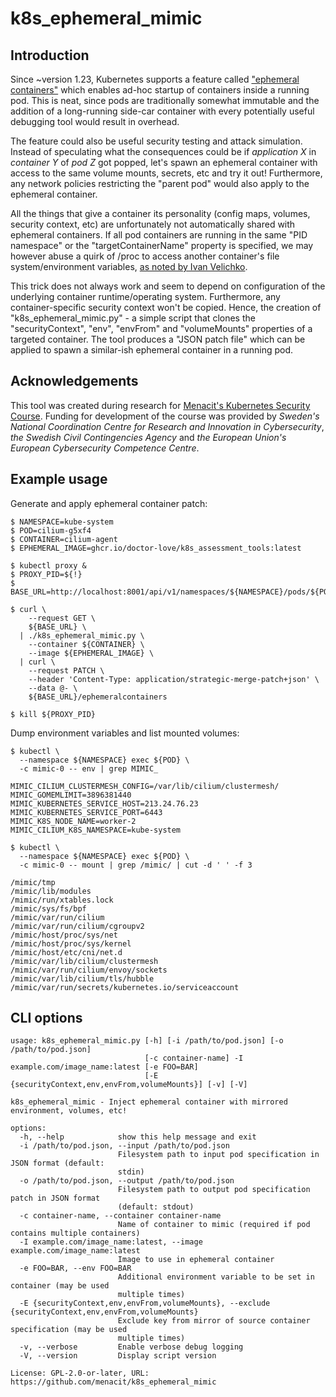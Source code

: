 <!--
SPDX-FileCopyrightText: © 2025 Menacit AB <foss@menacit.se>
SPDX-License-Identifier: CC-BY-SA-4.0
-->

# k8s\_ephemeral\_mimic


## Introduction
Since \~version 1.23, Kubernetes supports a feature called
["ephemeral containers"](https://kubernetes.io/docs/concepts/workloads/pods/ephemeral-containers/)
which enables ad-hoc startup of containers inside a running pod. This is neat, since pods are
traditionally somewhat immutable and the addition of a long-running side-car container with every
potentially useful debugging tool would result in overhead.  

The feature could also be useful security testing and attack simulation. Instead of speculating
what the consequences could be if _application X_ in _container Y_ of _pod Z_ got popped, let's
spawn an ephemeral container with access to the same volume mounts, secrets, etc and try it out!
Furthermore, any network policies restricting the "parent pod" would also apply to the ephemeral
container.

All the things that give a container its personality (config maps, volumes, security context, etc)
are unfortunately not automatically shared with ephemeral containers. If all pod containers are
running in the same "PID namespace" or the "targetContainerName" property is specified, we may
however abuse a quirk of /proc to access another container's file system/environment variables,
[as noted by Ivan Velichko](https://iximiuz.com/en/posts/kubernetes-ephemeral-containers/#using-kubectl-debug-with-a-shared-pid-namespace).

This trick does not always work and seem to depend on configuration of the underlying container
runtime/operating system. Furthermore, any container-specific security context won't be copied.
Hence, the creation of "k8s\_ephemeral\_mimic.py" - a simple script that clones the
"securityContext", "env", "envFrom" and "volumeMounts" properties of a targeted container. The
tool produces a "JSON patch file" which can be applied to spawn a similar-ish ephemeral container
in a running pod.


## Acknowledgements
This tool was created during research for
[Menacit's Kubernetes Security Course](https://github.com/menacit/kubernetes_security_course).
Funding for development of the course was provided by _Sweden's National Coordination Centre for
Research and Innovation in Cybersecurity_, _the Swedish Civil Contingencies Agency_ and
_the European Union's European Cybersecurity Competence Centre_.  


## Example usage
Generate and apply ephemeral container patch:

```
$ NAMESPACE=kube-system
$ POD=cilium-g5xf4
$ CONTAINER=cilium-agent
$ EPHEMERAL_IMAGE=ghcr.io/doctor-love/k8s_assessment_tools:latest

$ kubectl proxy &
$ PROXY_PID=${!}
$ BASE_URL=http://localhost:8001/api/v1/namespaces/${NAMESPACE}/pods/${POD}

$ curl \
    --request GET \
    ${BASE_URL} \
  | ./k8s_ephemeral_mimic.py \
    --container ${CONTAINER} \
    --image ${EPHEMERAL_IMAGE} \
  | curl \
    --request PATCH \
    --header 'Content-Type: application/strategic-merge-patch+json' \
    --data @- \
    ${BASE_URL}/ephemeralcontainers

$ kill ${PROXY_PID}
```

Dump environment variables and list mounted volumes:

```
$ kubectl \
  --namespace ${NAMESPACE} exec ${POD} \
  -c mimic-0 -- env | grep MIMIC_
  
MIMIC_CILIUM_CLUSTERMESH_CONFIG=/var/lib/cilium/clustermesh/
MIMIC_GOMEMLIMIT=3896381440
MIMIC_KUBERNETES_SERVICE_HOST=213.24.76.23
MIMIC_KUBERNETES_SERVICE_PORT=6443
MIMIC_K8S_NODE_NAME=worker-2
MIMIC_CILIUM_K8S_NAMESPACE=kube-system

$ kubectl \
  --namespace ${NAMESPACE} exec ${POD} \
  -c mimic-0 -- mount | grep /mimic/ | cut -d ' ' -f 3

/mimic/tmp
/mimic/lib/modules
/mimic/run/xtables.lock
/mimic/sys/fs/bpf
/mimic/var/run/cilium
/mimic/var/run/cilium/cgroupv2
/mimic/host/proc/sys/net
/mimic/host/proc/sys/kernel
/mimic/host/etc/cni/net.d
/mimic/var/lib/cilium/clustermesh
/mimic/var/run/cilium/envoy/sockets
/mimic/var/lib/cilium/tls/hubble
/mimic/var/run/secrets/kubernetes.io/serviceaccount
```


## CLI options
```
usage: k8s_ephemeral_mimic.py [-h] [-i /path/to/pod.json] [-o /path/to/pod.json]
                              [-c container-name] -I example.com/image_name:latest [-e FOO=BAR]
                              [-E {securityContext,env,envFrom,volumeMounts}] [-v] [-V]

k8s_ephemeral_mimic - Inject ephemeral container with mirrored environment, volumes, etc!

options:
  -h, --help            show this help message and exit
  -i /path/to/pod.json, --input /path/to/pod.json
                        Filesystem path to input pod specification in JSON format (default:
                        stdin)
  -o /path/to/pod.json, --output /path/to/pod.json
                        Filesystem path to output pod specification patch in JSON format
                        (default: stdout)
  -c container-name, --container container-name
                        Name of container to mimic (required if pod contains multiple containers)
  -I example.com/image_name:latest, --image example.com/image_name:latest
                        Image to use in ephemeral container
  -e FOO=BAR, --env FOO=BAR
                        Additional environment variable to be set in container (may be used
                        multiple times)
  -E {securityContext,env,envFrom,volumeMounts}, --exclude {securityContext,env,envFrom,volumeMounts}
                        Exclude key from mirror of source container specification (may be used
                        multiple times)
  -v, --verbose         Enable verbose debug logging
  -V, --version         Display script version

License: GPL-2.0-or-later, URL: https://github.com/menacit/k8s_ephemeral_mimic
```
